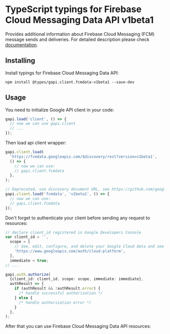 # TypeScript typings for Firebase Cloud Messaging Data API v1beta1

Provides additional information about Firebase Cloud Messaging (FCM) message sends and deliveries.
For detailed description please check [documentation](https://firebase.google.com/docs/cloud-messaging).

## Installing

Install typings for Firebase Cloud Messaging Data API:

```
npm install @types/gapi.client.fcmdata-v1beta1 --save-dev
```

## Usage

You need to initialize Google API client in your code:

```typescript
gapi.load('client', () => {
  // now we can use gapi.client
  // ...
});
```

Then load api client wrapper:

```typescript
gapi.client.load(
  'https://fcmdata.googleapis.com/$discovery/rest?version=v1beta1',
  () => {
    // now we can use:
    // gapi.client.fcmdata
  },
);
```

```typescript
// Deprecated, use discovery document URL, see https://github.com/google/google-api-javascript-client/blob/master/docs/reference.md#----gapiclientloadname----version----callback--
gapi.client.load('fcmdata', 'v1beta1', () => {
  // now we can use:
  // gapi.client.fcmdata
});
```

Don't forget to authenticate your client before sending any request to resources:

```typescript
// declare client_id registered in Google Developers Console
var client_id = '',
  scope = [
    // See, edit, configure, and delete your Google Cloud data and see the email address for your Google Account.
    'https://www.googleapis.com/auth/cloud-platform',
  ],
  immediate = true;
// ...

gapi.auth.authorize(
  {client_id: client_id, scope: scope, immediate: immediate},
  authResult => {
    if (authResult && !authResult.error) {
      /* handle successful authorization */
    } else {
      /* handle authorization error */
    }
  },
);
```

After that you can use Firebase Cloud Messaging Data API resources: <!-- TODO: make this work for multiple namespaces -->

```typescript

```
